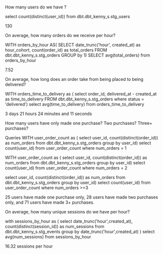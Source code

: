 How many users do we have ? 

select count(distinct(user_id))
from dbt.dbt_kenny_s.stg_users

130

On average, how many orders do we receive per hour?

WITH orders_by_hour AS( 
SELECT date_trunc('hour', created_at) as hour_cohort,
count(order_id) as total_orders
FROM dbt.dbt_kenny_s.stg_orders
GROUP by 1)
SELECT avg(total_orders) from orders_by_hour

7.52

On average, how long does an order take from being placed to being delivered?

WITH orders_time_to_delivery as (
select order_id, delivered_at - created_at as time_to_delivery
FROM dbt.dbt_kenny_s.stg_orders
where status = 'delivered')
select avg(time_to_delivery) 
from orders_time_to_delivery

3 days 21 hours 24 minutes and 11 seconds

How many users have only made one purchase? Two purchases? Three+ purchases?

Queries
WITH user_order_count as (
select user_id, count(distinct(order_id)) as num_orders
from dbt.dbt_kenny_s.stg_orders
group by user_id)
select count(user_id)
from user_order_count
where num_orders = 1

WITH user_order_count as (
select user_id, count(distinct(order_id)) as num_orders
from dbt.dbt_kenny_s.stg_orders
group by user_id)
select count(user_id)
from user_order_count
where num_orders = 2

select user_id, count(distinct(order_id)) as num_orders
from dbt.dbt_kenny_s.stg_orders
group by user_id)
select count(user_id)
from user_order_count
where num_orders >=3

25 users have made one purchase only, 28 users have made two purchases only, and 71 users have made 3+ purchases.

On average, how many unique sessions do we have per hour?

with sessions_by_hour as (
select date_trunc('hour',created_at), 
count(distinct(session_id)) as num_sessions
from dbt.dbt_kenny_s.stg_events
group by date_trunc('hour',created_at)
)
select avg(num_sessions)
from sessions_by_hour

16.32 sessions per hour